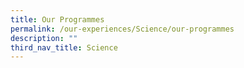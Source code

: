 ```yaml
---
title: Our Programmes
permalink: /our-experiences/Science/our-programmes
description: ""
third_nav_title: Science
---
```


